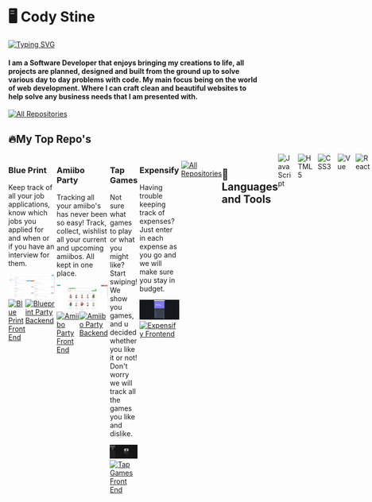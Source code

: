 # 🖥️ Cody Stine

<a href="https://git.io/typing-svg"><img src="https://readme-typing-svg.demolab.com?font=Fira+Code&pause=1000&color=ABF700&vCenter=true&width=435&lines=Software+Developer" alt="Typing SVG" /></a>

#### I am a Software Developer that enjoys bringing my creations to life, all projects are planned, designed and built from the ground up to solve various day to day problems with code. My main focus being on the world of web development. Where I can craft clean and beautiful websites to help solve any business needs that I am presented with.

<p align="left">
  <a href="https://personal-portfolio-one-opal.vercel.app/"><img alt="All Repositories" title="My Repositories" src="https://custom-icon-badges.demolab.com/badge/-My%20Portfolio-green?style=for-the-badge&logoColor=white&logo=repo"/></a>
</p>

## 🔥My Top Repo's

<div style="display: flex; justify-center: flex-start;">
  <div style="margin-right: .25rem; margin-bottom: .5rem">
    <h3>Blue Print</h3>
    <p>Keep track of all your job applications, know which jobs you applied for and when or if you have an interview for them.</p>
   <a class="display-card" style="display: block" href="https://blueprint-nine.vercel.app/login"><img width="278" src="./bg.png" alt="blue print"></a>
   <div style="display: flex; justify-content: space-between">
      <a href="https://github.com/CydoEntis/blueprint-client"><img alt="Blue Print  Front End" title="Blue Print Frontend" src="https://custom-icon-badges.demolab.com/badge/-Frontend-green?style=for-the-badge&logoColor=white&logo=repo"/></a>
      <a href="https://github.com/CydoEntis/blueprint-api"><img alt="Blueprint Party Backend" title="Blueprint Backend" src="https://custom-icon-badges.demolab.com/badge/-Backend-yellow?style=for-the-badge&logoColor=white&logo=repo"/></a>
   </div>
</div>

<div style="display: flex; justify-center: flex-start;">
  <div style="margin-right: .25rem; margin-bottom: .5rem">
    <h3>Amiibo Party</h3>
    <p>Tracking all your amiibo's has never been so easy! Track, collect, wishlist all your current and upcoming amiibos. All kept in one place.</p>
   <a class="display-card" style="display: block" href="https://amiibo-party-frontend.vercel.app/"><img width="278" src="./amiibo-list.png" alt="amiibo party"></a>
   <div style="display: flex; justify-content: space-between">
      <a href="https://github.com/CydoEntis/amiibo-party-frontend"><img alt="Amiibo Party Front End" title="Amiibo Party Frontend" src="https://custom-icon-badges.demolab.com/badge/-Frontend-green?style=for-the-badge&logoColor=white&logo=repo"/></a>
      <a href="https://github.com/CydoEntis/amiibo-party-frontend"><img alt="Amiibo Party Backend" title="Amiibo Party Backend" src="https://custom-icon-badges.demolab.com/badge/-Backend-yellow?style=for-the-badge&logoColor=white&logo=repo"/></a>
   </div>
</div>
<div style="margin-right: .25rem; margin-bottom: .5rem">
  <h3>Tap Games</h3>
  <p>Not sure what games to play or what you might like? Start swiping! We show you games, and u decided whether you like it or not! Don't worry we will track all the games you like and dislike.</p>
     <a class="display-card" href="https://tapgames-iq7l67tkd-cydoentis.vercel.app/"><img width="278" src="./tap-games.png" alt="tap games home page"></a>
    <div style="display: flex; justify-content: space-between">
       <a href="https://github.com/CydoEntis/tapgames"><img alt="Tap Games Front End" title="Tap Games Frontend" src="https://custom-icon-badges.demolab.com/badge/-Frontend-green?style=for-the-badge&logoColor=white&logo=repo"/></a>
      <!-- <a href="https://github.com/CydoEntis/amiibo-party-frontend"><img alt="All Repositories" title="Amiibo Party Frontend" src="https://custom-icon-badges.demolab.com/badge/-Backend-yellow?style=for-the-badge&logoColor=white&logo=repo"/></a> -->
   </div>
</div>
<div style="margin-right: .25rem; margin-bottom: .5rem">
  <h3>Expensify</h3>
  <p>Having trouble keeping track of expenses? Just enter in each expense as you go and we will make sure you stay in budget.</p>
      <a class="display-card" href="https://expensify-delta.vercel.app/"><img width="278" src="./expensify.png" alt="expensify dashboard"></a>
    <div  style="display: flex; justify-content: space-between">
      <a href="https://github.com/CydoEntis/expensify"><img alt="Expensify Frontend" title="Expensify Frontend" src="https://custom-icon-badges.demolab.com/badge/-Frontend-green?style=for-the-badge&logoColor=white&logo=repo"/></a>
      <!-- <a href="https://github.com/CydoEntis/amiibo-party-frontend"><img alt="All Repositories" title="Amiibo Party Frontend" src="https://custom-icon-badges.demolab.com/badge/-Backend-yellow?style=for-the-badge&logoColor=white&logo=repo"/></a> -->
   </div>
</div>
</div>

<p align="left">
  <a href="https://github.com/CydoEntis?tab=repositories"><img alt="All Repositories" title="My Repositories" src="https://custom-icon-badges.demolab.com/badge/-My%20Repos-blue?style=for-the-badge&logoColor=white&logo=repo"/></a>
</p>

## 🧰 Languages and Tools

<img align="left" alt="JavaScript" width="30px" style="padding-right:10px" src="https://cdn.jsdelivr.net/gh/devicons/devicon/icons/javascript/javascript-original.svg" />
<img align="left" alt="HTML5" width="30px" style="padding-right:10px" src="https://cdn.jsdelivr.net/gh/devicons/devicon/icons/html5/html5-original.svg" />
<img align="left" alt="CSS3" width="30px" style="padding-right:10px" src="https://cdn.jsdelivr.net/gh/devicons/devicon/icons/css3/css3-original.svg" />
<img align="left" alt="Vue" width="30px" style="padding-right:10px" src="https://cdn.jsdelivr.net/gh/devicons/devicon/icons/vuejs/vuejs-original.svg" />
<img align="left" alt="React" width="30px" style="padding-right:10px" src="https://cdn.jsdelivr.net/gh/devicons/devicon/icons/react/react-original.svg" />
<img align="left" alt="Express" width="30px" style="padding-right:10px" src="https://cdn.jsdelivr.net/gh/devicons/devicon/icons/express/express-original.svg" />
<img align="left" alt="Node" width="30px" style="padding-right:10px" src="https://cdn.jsdelivr.net/gh/devicons/devicon/icons/nodejs/nodejs-original.svg" />
<img align="left" alt="Mongo DB" width="30px" style="padding-right:10px" src="https://cdn.jsdelivr.net/gh/devicons/devicon/icons/mongodb/mongodb-original.svg" />
<img align="left" alt="Tailwind CSS" width="30px" style="padding-right:10px" src="https://cdn.jsdelivr.net/gh/devicons/devicon/icons/tailwindcss/tailwindcss-plain.svg" />
<img align="left" alt="Redux" width="30px" style="padding-right:10px" src="https://cdn.jsdelivr.net/gh/devicons/devicon/icons/redux/redux-original.svg" />
<img align="left" alt="Java" width="30px" style="padding-right:10px" src="https://cdn.jsdelivr.net/gh/devicons/devicon/icons/java/java-original.svg" />
<img align="left" alt="Spring" width="30px" style="padding-right:10px" src="https://cdn.jsdelivr.net/gh/devicons/devicon/icons/spring/spring-original.svg" />
<img align="left" alt="Mui" width="30px" style="padding-right:10px" src="https://cdn.jsdelivr.net/gh/devicons/devicon/icons/materialui/materialui-original.svg" />
<img align="left" alt="Mysql" width="30px" style="padding-right:10px" src="https://cdn.jsdelivr.net/gh/devicons/devicon/icons/mysql/mysql-original.svg" />
